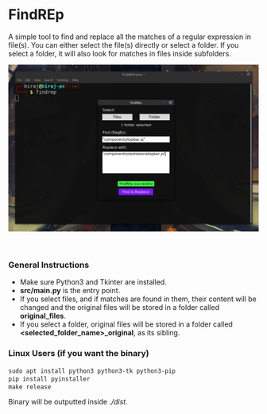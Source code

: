 # FindREp
A simple tool to find and replace all the matches of a regular expression in file(s). You can either select the file(s) directly or select a folder. If you select a folder, it will also look for matches in files inside subfolders.

![FindREp Screenshot](img/ss.webp "FindREp Screenshot")

<br>

### General Instructions
* Make sure Python3 and Tkinter are installed.
* **src/main.py** is the entry point.
* If you select files, and if matches are found in them, their content will be changed and the original files will be stored in a folder called **original_files**.
* If you select a folder, original files will be stored in a folder called **<selected_folder_name>_original**, as its sibling.

### Linux Users (if you want the binary)
```
sudo apt install python3 python3-tk python3-pip
pip install pyinstaller
make release
```
Binary will be outputted inside _./dist_.
